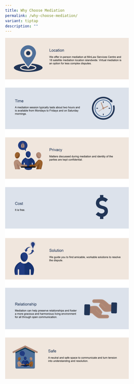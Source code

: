 ```yaml
---
title: Why Choose Mediation
permalink: /why-choose-mediation/
variant: tiptap
description: ""
---
```

<p></p>
<div class="isomer-image-wrapper">
<img style="width: 80%;" height="auto" width="100%" alt="" src="/images/Web Revamp pics/WEB GRAPHICS/why_choose_mediation_new.png">
</div>
<p></p>